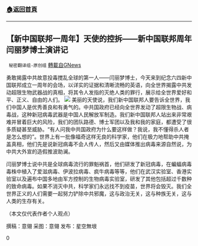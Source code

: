 ###  [:house:返回首頁](https://github.com/ourhimalayas/txt)
---

## 【新中国联邦一周年】天使的控拆——新中国联邦周年闫丽梦博士演讲记
` 秘密翻译组-原创组` [轉載自GNews](https://gnews.org/zh-hans/1295992/)

勇敢揭露中共故意投毒搅乱全球的第一人——闫丽梦博士，今天来到纪念六四新中国联邦成立一周年的会场，以详实的证据和清晰流畅的英语，向全世界揭露中共发动超限生物武器战的真相，将其令人发指的灭绝人类的罪行，展示给全世界爱好和平、正义、自由的人们。
![]()![](https://gnews-media-offload.s3.amazonaws.com/wp-content/uploads/2021/06/03222316/%E5%9B%BE%E7%89%87-1-1.jpg)
美丽的天使说，我们新中国联邦人要告诉全世界，我们中国人是优秀善良和有勇气的。中共国政府已经向全世界发动了超限生物战、病毒战，这种新冠病毒武器是中国人民解放军制造。我们新中国联邦人站出来非常艰难并冒着巨大的风险，我们的团队路德、博士军团以及我和我的家庭，都遭受了很多质疑甚至威胁。“有人问我中共国政府为什么要这样做？我说，我不懂得杀人者是怎么想的”。世界上有一批像福奇这样无良的科学家，他们在极力地帮助中共掩盖真相，他们先是说新冠病毒不会人传人，然后又由媒体推出病毒来源自然说，为中共大外宣的造假推波助澜。

闫丽梦博士说中共是全球病毒流行的罪魁祸首，他们研发了新冠病毒，在蝙蝠病毒毒株中植入了爱滋病毒、伊波拉病毒、疯牛病毒等等，他们在武汉实验室、香港实验室以及遍布中国多地由军方控制的生物病毒实验室，研发了其他包括超过千数种的致命病毒。如果不消灭中共，科学家们永远找不到疫苗，世界将会毁灭。我们全世界正义的人们需要一起努力铲除中共邪魔，这与政治无关，这与种族无关，这与人类的生存有关。



（本文仅代表作者个人观点）

撰稿：意翎
采图：意翎
发布：星空無垠

0
